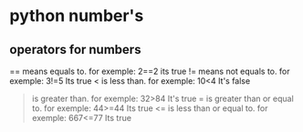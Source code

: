 # python number's

## operators for numbers 

== means equals to. for exemple: 2==2 its true 
!= means not equals to. for exemple: 3!=5 Its true 
< is less than. for exemple: 10<4 It's false
> is greater than. for exemple: 32>84 It's true
>= is greater than or equal to. for exemple: 44>=44 Its true
<= is less than or equal to. for exemple: 667<=77 Its true 
